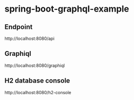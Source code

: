# spring-boot-graphql-example

## Endpoint 
http://localhost:8080/api

## Graphiql 
http://localhost:8080/graphiql

## H2 database console
http://localhost:8080/h2-console
